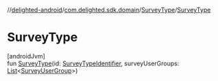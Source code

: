 //[delighted-android](../../../index.md)/[com.delighted.sdk.domain](../index.md)/[SurveyType](index.md)/[SurveyType](-survey-type.md)

# SurveyType

[androidJvm]\
fun [SurveyType](-survey-type.md)(id: [SurveyTypeIdentifier](../../com.delighted.sdk.domain.response/-survey-type-identifier/index.md), surveyUserGroups: [List](https://kotlinlang.org/api/latest/jvm/stdlib/kotlin.collections/-list/index.html)&lt;[SurveyUserGroup](../-survey-user-group/index.md)&gt;)

